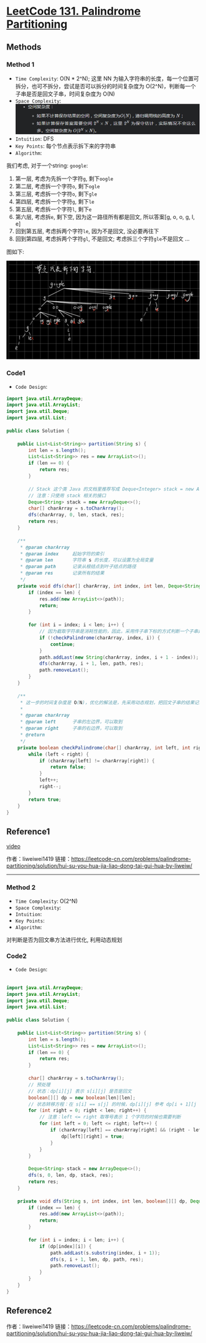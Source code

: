 # [LeetCode 131. Palindrome Partitioning](https://leetcode-cn.com/problems/palindrome-partitioning/)

## Methods

### Method 1

* `Time Complexity`: O(N *  2^N); 这里 NN 为输入字符串的长度，每一个位置可拆分，也可不拆分，尝试是否可以拆分的时间复杂度为 O(2^N)，判断每一个子串是否是回文子串，时间复杂度为 O(N)
* `Space Complexity`: ![81](../../Image/81.png)
* `Intuition`: DFS
* `Key Points`: 每个节点表示拆下来的字符串
* `Algorithm`:

我们考虑, 对于一个string: `google`:

1. 第一层, 考虑为先拆一个字符`g`, 剩下`oogle`
2. 第二层, 考虑拆一个字符`o`, 剩下`ogle`
3. 第三层, 考虑拆一个字符`o`, 剩下`gle`
4. 第四层, 考虑拆一个字符`g`, 剩下`le`
5. 第五层, 考虑拆一个字符`l`, 剩下`e`
6. 第六层, 考虑拆`e`, 剩下空, 因为这一路径所有都是回文, 所以答案[g, o, o, g, l, e]
7. 回到第五层, 考虑拆两个字符`le`, 因为不是回文, 没必要再往下
8. 回到第四层, 考虑拆两个字符`gl`, 不是回文; 考虑拆三个字符`gle`不是回文
...

图如下:

![80](../../Image/80.png)

### Code1

* `Code Design`:

```java
import java.util.ArrayDeque;
import java.util.ArrayList;
import java.util.Deque;
import java.util.List;

public class Solution {

    public List<List<String>> partition(String s) {
        int len = s.length();
        List<List<String>> res = new ArrayList<>();
        if (len == 0) {
            return res;
        }

        // Stack 这个类 Java 的文档里推荐写成 Deque<Integer> stack = new ArrayDeque<Integer>();
        // 注意：只使用 stack 相关的接口
        Deque<String> stack = new ArrayDeque<>();
        char[] charArray = s.toCharArray();
        dfs(charArray, 0, len, stack, res);
        return res;
    }

    /**
     * @param charArray
     * @param index     起始字符的索引
     * @param len       字符串 s 的长度，可以设置为全局变量
     * @param path      记录从根结点到叶子结点的路径
     * @param res       记录所有的结果
     */
    private void dfs(char[] charArray, int index, int len, Deque<String> path, List<List<String>> res) {
        if (index == len) {
            res.add(new ArrayList<>(path));
            return;
        }

        for (int i = index; i < len; i++) {
            // 因为截取字符串是消耗性能的，因此，采用传子串下标的方式判断一个子串是否是回文子串
            if (!checkPalindrome(charArray, index, i)) {
                continue;
            }
            path.addLast(new String(charArray, index, i + 1 - index));
            dfs(charArray, i + 1, len, path, res);
            path.removeLast();
        }
    }

    /**
     * 这一步的时间复杂度是 O(N)，优化的解法是，先采用动态规划，把回文子串的结果记录在一个表格里
     *
     * @param charArray
     * @param left      子串的左边界，可以取到
     * @param right     子串的右边界，可以取到
     * @return
     */
    private boolean checkPalindrome(char[] charArray, int left, int right) {
        while (left < right) {
            if (charArray[left] != charArray[right]) {
                return false;
            }
            left++;
            right--;
        }
        return true;
    }
}

```

## Reference1

[video](https://www.youtube.com/watch?v=3jvWodd7ht0)

作者：liweiwei1419
链接：https://leetcode-cn.com/problems/palindrome-partitioning/solution/hui-su-you-hua-jia-liao-dong-tai-gui-hua-by-liweiw/

----------------------

### Method 2

* `Time Complexity`: O(2^N)
* `Space Complexity`:
* `Intuition`:
* `Key Points`:
* `Algorithm`:

对判断是否为回文串方法进行优化, 利用动态规划

### Code2

* `Code Design`:

```java

import java.util.ArrayDeque;
import java.util.ArrayList;
import java.util.Deque;
import java.util.List;

public class Solution {

    public List<List<String>> partition(String s) {
        int len = s.length();
        List<List<String>> res = new ArrayList<>();
        if (len == 0) {
            return res;
        }

        char[] charArray = s.toCharArray();
        // 预处理
        // 状态：dp[i][j] 表示 s[i][j] 是否是回文
        boolean[][] dp = new boolean[len][len];
        // 状态转移方程：在 s[i] == s[j] 的时候，dp[i][j] 参考 dp[i + 1][j - 1]
        for (int right = 0; right < len; right++) {
            // 注意：left <= right 取等号表示 1 个字符的时候也需要判断
            for (int left = 0; left <= right; left++) {
                if (charArray[left] == charArray[right] && (right - left <= 2 || dp[left + 1][right - 1])) {
                    dp[left][right] = true;
                }
            }
        }

        Deque<String> stack = new ArrayDeque<>();
        dfs(s, 0, len, dp, stack, res);
        return res;
    }

    private void dfs(String s, int index, int len, boolean[][] dp, Deque<String> path, List<List<String>> res) {
        if (index == len) {
            res.add(new ArrayList<>(path));
            return;
        }

        for (int i = index; i < len; i++) {
            if (dp[index][i]) {
                path.addLast(s.substring(index, i + 1));
                dfs(s, i + 1, len, dp, path, res);
                path.removeLast();
            }
        }
    }
}
```

## Reference2

作者：liweiwei1419
链接：https://leetcode-cn.com/problems/palindrome-partitioning/solution/hui-su-you-hua-jia-liao-dong-tai-gui-hua-by-liweiw/
